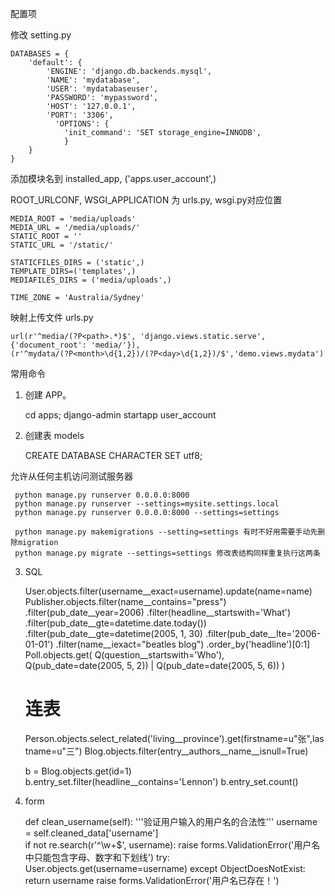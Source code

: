 配置项

修改 setting.py

    DATABASES = {
        'default': {
            'ENGINE': 'django.db.backends.mysql',
            'NAME': 'mydatabase',
            'USER': 'mydatabaseuser',
            'PASSWORD': 'mypassword',
            'HOST': '127.0.0.1',
            'PORT': '3306',
              'OPTIONS': {
                'init_command': 'SET storage_engine=INNODB',
                }
        }
    }

添加模块名到 installed_app, ('apps.user_account',)

ROOT_URLCONF, WSGI_APPLICATION 为 urls.py, wsgi.py对应位置

    MEDIA_ROOT = 'media/uploads'
    MEDIA_URL = '/media/uploads/'
    STATIC_ROOT = ''
    STATIC_URL = '/static/'
    
    STATICFILES_DIRS = ('static',)
    TEMPLATE_DIRS=('templates',)
    MEDIAFILES_DIRS = ('media/uploads',)

    TIME_ZONE = 'Australia/Sydney'

映射上传文件 urls.py

    url(r'^media/(?P<path>.*)$', 'django.views.static.serve', {'document_root': 'media/'}),
    (r'^mydata/(?P<month>\d{1,2})/(?P<day>\d{1,2})/$','demo.views.mydata')


常用命令

1) 创建 APP。

     cd apps;
     django-admin startapp user_account

2) 创建表 models

     CREATE DATABASE <dbname> CHARACTER SET utf8;

允许从任何主机访问测试服务器

     python manage.py runserver 0.0.0.0:8000
     python manage.py runserver --settings=mysite.settings.local
     python manage.py runserver 0.0.0.0:8000 --settings=settings

     python manage.py makemigrations --setting=settings 有时不好用需要手动先删除migration
     python manage.py migrate --settings=settings 修改表结构同样重复执行这两条


3) SQL

    User.objects.filter(username__exact=username).update(name=name)  
    Publisher.objects.filter(name__contains="press")
                .filter(pub_date__year=2006)
                .filter(headline__startswith='What')
                .filter(pub_date__gte=datetime.date.today())
                .filter(pub_date__gte=datetime(2005, 1, 30)
                .filter(pub_date__lte='2006-01-01')
                .filter(name__iexact="beatles blog")
                .order_by('headline')[0:1]
    Poll.objects.get(
        Q(question__startswith='Who'),
        Q(pub_date=date(2005, 5, 2)) | Q(pub_date=date(2005, 5, 6))
    )
    
    # 连表
    Person.objects.select_related('living__province').get(firstname=u"张",lastname=u"三")
    Blog.objects.filter(entry__authors__name__isnull=True)
    
    b = Blog.objects.get(id=1)
    b.entry_set.filter(headline__contains='Lennon')
    b.entry_set.count()

4) form

    def clean_username(self):
        '''验证用户输入的用户名的合法性'''
        username = self.cleaned_data['username']    
        if not re.search(r'^\w+$', username):
            raise forms.ValidationError('用户名中只能包含字母、数字和下划线')
        try:
            User.objects.get(username=username)
        except ObjectDoesNotExist:
            return username
        raise forms.ValidationError('用户名已存在！')
    
